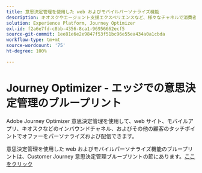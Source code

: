 ```yaml
---
title: 意思決定管理を使用した web およびモバイルパーソナライズ機能
description: キオスクやエージェント支援エクスペリエンスなど、様々なチャネルで消費者にパーソナライズされたオファーを提供します。
solution: Experience Platform, Journey Optimizer
exl-id: f2a6e7fd-c8bb-4356-8ca1-96956662ecf5
source-git-commit: 1ee81e6e2e9847f53f51bc96e55ea434a0a1cbda
workflow-type: tm+mt
source-wordcount: '75'
ht-degree: 100%

---
```


# Journey Optimizer - エッジでの意思決定管理のブループリント

Adobe Journey Optimizer 意思決定管理を使用して、web サイト、モバイルアプリ、キオスクなどのインバウンドチャネル、およびその他の顧客のタッチポイントでオファーをパーソナライズおよび配信できます。

意思決定管理を使用した web およびモバイルパーソナライズ機能のブループリントは、Customer Journey 意思決定管理ブループリントの節にあります。[ここをクリック](//customer-journeys/decision_management/decision-management-edge.md)
